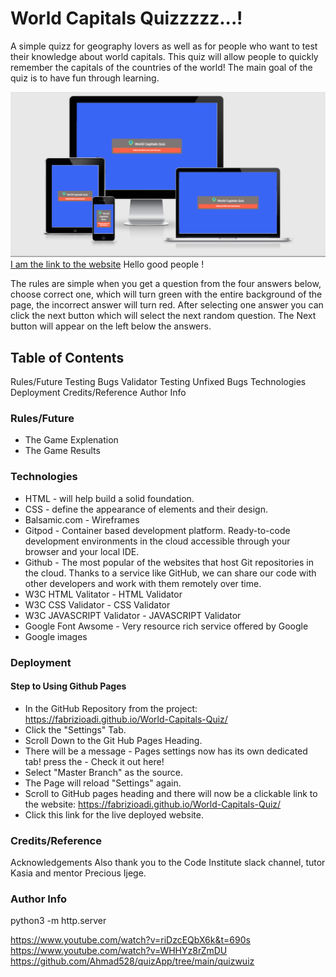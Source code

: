 # World Capitals Quizzzzz...!

A simple quizz for geography lovers as well as for people who want to test their knowledge about world capitals.
This quiz will allow people to quickly remember the capitals of the countries of the world!
The main goal of the quiz is to have fun through learning.

![](assets/images/Responsive.png)
 [I am the link to the website](https://fabrizioadi.github.io/World-Capitals-Quiz/) Hello good people !

The rules are simple when you get a question from the four answers below, choose correct one, which will turn green with the entire background of the page, the incorrect answer will turn red. After selecting one answer you can click the next button which will select the next random question. The Next button will appear on the left below the answers.

## Table of Contents
Rules/Future
Testing
Bugs
Validator Testing
Unfixed Bugs
Technologies
Deployment
Credits/Reference
Author Info

### Rules/Future

* The Game Explenation
* The Game Results

### Technologies
* HTML - will help build a solid foundation.
* CSS - define the appearance of elements and their design.
* Balsamic.com - Wireframes
* Gitpod - Container based development platform. Ready-to-code development environments in the cloud accessible through your browser and your local IDE.
* Github - The most popular of the websites that host Git repositories in the cloud. Thanks to a service like GitHub, we can share our code with other developers and work with them remotely over time.
* W3C HTML Valitator - HTML Validator
* W3C CSS Validator - CSS Validator
* W3C JAVASCRIPT Validator - JAVASCRIPT Validator
* Google Font Awsome - Very resource rich service offered by Google
* Google images

### Deployment
#### Step to Using Github Pages
* In the GitHub Repository from the project: https://fabrizioadi.github.io/World-Capitals-Quiz/
* Click the "Settings" Tab.
* Scroll Down to the Git Hub Pages Heading.
* There will be a message - Pages settings now has its own dedicated tab! press the - Check it out here!
* Select "Master Branch" as the source.
* The Page will reload "Settings" again.
* Scroll to GitHub pages heading and there will now be a clickable link to the website: https://fabrizioadi.github.io/World-Capitals-Quiz/
* Click this link for the live deployed website.

### Credits/Reference




Acknowledgements
Also thank you to the Code Institute slack channel, tutor Kasia and mentor Precious Ijege.

### Author Info





python3 -m http.server

https://www.youtube.com/watch?v=riDzcEQbX6k&t=690s
https://www.youtube.com/watch?v=WHHYz8rZmDU
https://github.com/Ahmad528/quizApp/tree/main/quizwuiz